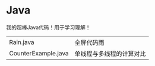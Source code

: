 # Java
我的超棒Java代码！用于学习理解！  

| | |
| ---- | ---- |
|Rain.java|全屏代码雨|
|CounterExample.java|单线程与多线程的计算对比|
